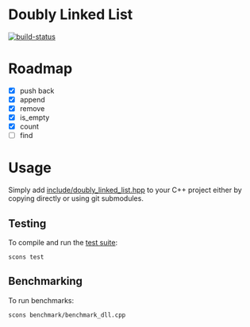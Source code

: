 # Doubly Linked List

[![build-status][]][build-server]

[build-status]: https://travis-ci.com/Kautenja/doubly-linked-list.svg
[build-server]: https://travis-ci.com/Kautenja/doubly-linked-list

# Roadmap

- [x] push back
- [x] append
- [x] remove
- [x] is_empty
- [x] count
- [ ] find

# Usage

Simply add [include/doubly_linked_list.hpp](include/doubly_linked_list.hpp) to
your C++ project either by copying directly or using git submodules.

## Testing

To compile and run the [test suite](test):

```shell
scons test
```

## Benchmarking

To run benchmarks:

```shell
scons benchmark/benchmark_dll.cpp
```
